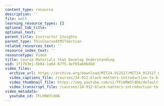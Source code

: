 ```yaml
---
content_type: resource
description: ''
file: null
learning_resource_types: []
optional_tab_title: ''
optional_text: ''
parent_title: Instructor Insights
parent_type: ThisCourseAtMITSection
related_resources_text: ''
resource_index_text: ''
resourcetype: Video
title: Course Materials that Develop Understanding
uid: 1f17b3e1-5b84-1a64-67f5-4ef65ab06dbd
video_files:
  archive_url: https://archive.org/download/MIT24.912S17/MIT24_912S17_Chomsky_Course_Materials_300k.mp4
  video_captions_file: /courses/24-912-black-matters-introduction-to-black-studies-spring-2017/b73f8a3227695129b5887931866aac9f_TFLHRW3ldOA.vtt
  video_thumbnail_file: https://img.youtube.com/vi/TFLHRW3ldOA/default.jpg
  video_transcript_file: /courses/24-912-black-matters-introduction-to-black-studies-spring-2017/a07d40bef337ded36e4e2acc5180756d_TFLHRW3ldOA.pdf
video_metadata:
  youtube_id: TFLHRW3ldOA
---
```

